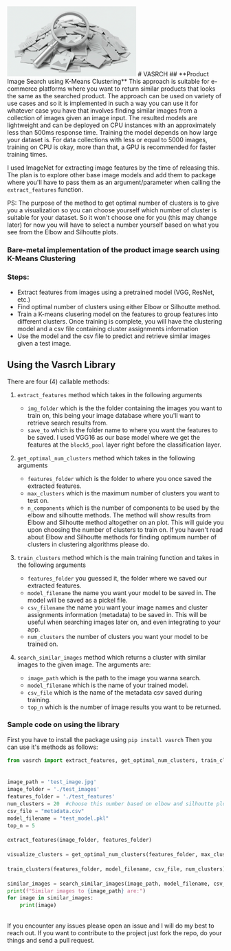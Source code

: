 <img src="heroimg.jpg" alt="Logo" width="300" height="auto">
# VASRCH
## **Product Image Search using K-Means Clustering**
This approach is suitable for e-commerce platforms where you want to return similar products that looks the same as the searched product. The approach can be used on variety of use cases and so it is implemented in such a way you can use it for whatever case you have that involves finding similar images from a collection of images given an image input.
The resulted models are lightweight and can be deployed on CPU instances with an approximately less than 500ms response time.
Training the model depends on how large your dataset is. For data collections with less or equal to 5000 images, training on CPU is okay, more than that, a GPU is recommended for faster training times.

I used ImageNet for extracting image features by the time of releasing this. The plan is to explore other base image models and add them to package where you'll have to pass them as an argument/parameter when calling the `extract_features` function.

PS: The purpose of the method to get optimal number of clusters is to give you a visualization so you can choose yourself which number of cluster is suitable for your dataset. So it won't choose one for you (this may change later) for now you will have to select a number yourself based on what you see from the Elbow and Silhoutte plots.

### Bare-metal implementation of the product image search using K-Means Clustering

### Steps:
- Extract features from images using a pretrained model (VGG, ResNet, etc.)
- Find optimal number of clusters using either Elbow or Silhoutte method.
- Train a K-means clusering model on the features to group features into different clusters. Once training is complete, you will have the clustering model and a csv file containing cluster assignments information
- Use the model and the csv file to predict and retrieve similar images given a test image.

## Using the Vasrch Library
There are four (4) callable methods:
1. `extract_features` method which takes in the following arguments
    - `img_folder` which is the the folder containing the images you want to train on, this being your image database where you'll want to retrieve search results from.
    - `save_to` which is the folder name to where you want the features to be saved.
    I used VGG16 as our base model where we get the features at the `block5_pool` layer right before the classification layer.

2. `get_optimal_num_clusters` method which takes in the following arguments
    - `features_folder` which is the folder to where you once saved the extracted features.
    - `max_clusters` which is the maximum number of clusters you want to test on.
    - `n_components` which is the number of components to be used by the elbow and silhoutte methods.
    The method will show results from Elbow and Silhoutte method altogether on an plot. This will guide you upon choosing the number of clusters to train on. If you haven't read about Elbow and Silhoutte methods for finding optimum number of clusters in clustering algorithms please do.

3. `train_clusters` method which is the main training function and takes in the following arguments
    - `features_folder` you guessed it, the folder where we saved our extracted features.
    - `model_filename` the name you want your model to be saved in. The model will be saved as a pickel file.
    - `csv_filename` the name you want your image names and cluster assignments information (metadata) to be saved in. This will be useful when searching images later on, and even integrating to your app.
    - `num_clusters` the number of clusters you want your model to be trained on.

4. `search_similar_images` method which returns a cluster with similar images to the given image. The arguments are:
    - `image_path` which is the path to the image you wanna search.
    - `model_filename` which is the name of your trained model.
    - `csv_file` which is the name of the metadata csv saved during training.
    - `top_n` which is the number of image results you want to be returned.

### Sample code on using the library
First you have to install the package using `pip install vasrch`
Then you can use it's methods as follows:

```python
from vasrch import extract_features, get_optimal_num_clusters, train_clusters, search_similar_images


image_path = 'test_image.jpg'
image_folder = './test_images'
features_folder = './test_features'
num_clusters = 20  #choose this number based on elbow and silhoutte plots
csv_file = "metadata.csv"
model_filename = "test_model.pkl"
top_n = 5

extract_features(image_folder, features_folder)

visualize_clusters = get_optimal_num_clusters(features_folder, max_clusters=100, n_components=10)

train_clusters(features_folder, model_filename, csv_file, num_clusters)

similar_images = search_similar_images(image_path, model_filename, csv_file, top_n)
print(f"Similar images to {image_path} are:")
for image in similar_images:
    print(image)
    
```

If you encounter any issues please open an issue and I will do my best to reach out. If you want to contribute to the project just fork the repo, do your things and send a pull request.